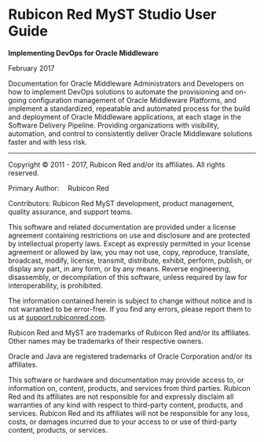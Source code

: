 # Rubicon Red MyST Studio User Guide

**Implementing DevOps for Oracle Middleware**

February 2017

Documentation for Oracle Middleware Administrators and Developers on how to implement DevOps solutions to automate the provisioning and on-going configuration management of Oracle Middleware Platforms, and implement a standardized, repeatable and automated process for the build and deployment of Oracle Middleware applications, at each stage in the Software Delivery Pipeline. Providing organizations with visibility, automation, and control to consistently deliver Oracle Middleware solutions faster and with less risk.

---

Copyright © 2011 - 2017, Rubicon Red and/or its affiliates. All rights reserved.

Primary Author:  Rubicon Red

Contributors:    Rubicon Red MyST development, product management, quality assurance, and support teams.

This software and related documentation are provided under a license agreement containing restrictions on use and disclosure and are protected by intellectual property laws. Except as expressly permitted in your license agreement or allowed by law, you may not use, copy, reproduce, translate, broadcast, modify, license, transmit, distribute, exhibit, perform, publish, or display any part, in any form, or by any means. Reverse engineering, disassembly, or decompilation of this software, unless required by law for interoperability, is prohibited.

The information contained herein is subject to change without notice and is not warranted to be error-free. If you find any errors, please report them to us at [support.rubiconred.com](http://support.rubiconred.com).

Rubicon Red and MyST are trademarks of Rubicon Red and/or its affiliates. Other names may be trademarks of their respective owners.

Oracle and Java are registered trademarks of Oracle Corporation and/or its affiliates.

This software or hardware and documentation may provide access to, or information on, content, products, and services from third parties. Rubicon Red and its affiliates are not responsible for and expressly disclaim all warranties of any kind with respect to third-party content, products, and services. Rubicon Red and its affiliates will not be responsible for any loss, costs, or damages incurred due to your access to or use of third-party content, products, or services.

